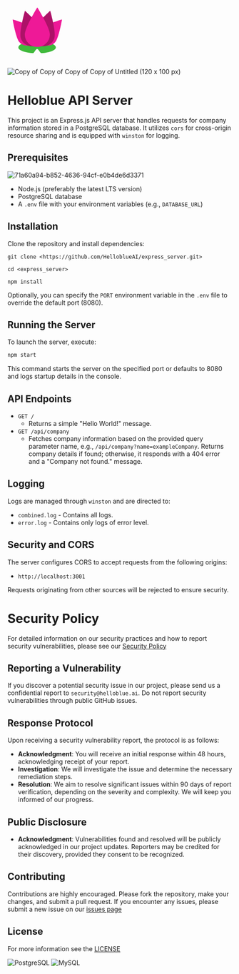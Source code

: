 <svg xmlns="http://www.w3.org/2000/svg" xmlns:xlink="http://www.w3.org/1999/xlink" width="1500" zoomAndPan="magnify" viewBox="0 0 1125 374.999991" height="500" preserveAspectRatio="xMidYMid meet" version="1.0"><defs><clipPath id="ca6404bdc1"><path d="M 95.070312 150 L 149.070312 150 L 149.070312 225 L 95.070312 225 Z M 95.070312 150 " clip-rule="nonzero"/></clipPath><clipPath id="184ee83fb1"><path d="M 54 242 L 243 242 L 243 302.535156 L 54 302.535156 Z M 54 242 " clip-rule="nonzero"/></clipPath><clipPath id="ec488a2dcc"><path d="M 150 132 L 273.066406 132 L 273.066406 265 L 150 265 Z M 150 132 " clip-rule="nonzero"/></clipPath><clipPath id="0fb7e77f21"><path d="M 25.566406 132 L 148 132 L 148 265 L 25.566406 265 Z M 25.566406 132 " clip-rule="nonzero"/></clipPath><clipPath id="9854196e2f"><path d="M 86 72.285156 L 212 72.285156 L 212 271 L 86 271 Z M 86 72.285156 " clip-rule="nonzero"/></clipPath></defs><g clip-path="url(#ca6404bdc1)"><path fill="#43c2f3" d="M 149.042969 197.964844 C 149.042969 212.90625 136.960938 225.019531 122.050781 225.019531 C 107.140625 225.019531 95.054688 212.90625 95.054688 197.964844 C 95.054688 183.019531 122.050781 150.015625 122.050781 150.015625 C 122.050781 150.015625 149.042969 183.019531 149.042969 197.964844 " fill-opacity="1" fill-rule="nonzero"/></g><g clip-path="url(#184ee83fb1)"><path fill="#40b93c" d="M 242.367188 272.761719 C 242.367188 286.941406 211.605469 298.824219 170.230469 301.984375 C 163.1875 302.519531 155.832031 280.746094 148.269531 280.746094 C 140.949219 280.746094 133.820312 302.539062 126.980469 302.03125 C 85.265625 298.949219 54.171875 287.015625 54.171875 272.761719 C 54.171875 256.167969 96.300781 242.714844 148.269531 242.714844 C 200.238281 242.714844 242.367188 256.167969 242.367188 272.761719 " fill-opacity="1" fill-rule="nonzero"/></g><g clip-path="url(#ec488a2dcc)"><path fill="#ee1997" d="M 238.578125 247.253906 C 220.261719 267.976562 188.582031 269.949219 167.824219 251.664062 C 147.066406 233.375 145.089844 201.75 163.40625 181.027344 C 181.722656 160.300781 273.035156 132.648438 273.035156 132.648438 C 273.035156 132.648438 256.902344 226.53125 238.578125 247.253906 " fill-opacity="1" fill-rule="nonzero"/></g><g clip-path="url(#0fb7e77f21)"><path fill="#ee1997" d="M 60.046875 247.25 C 78.363281 267.972656 110.042969 269.945312 130.800781 251.65625 C 151.5625 233.367188 153.539062 201.746094 135.21875 181.023438 C 116.902344 160.296875 25.601562 132.652344 25.601562 132.652344 C 25.601562 132.652344 41.730469 226.53125 60.046875 247.25 " fill-opacity="1" fill-rule="nonzero"/></g><path fill="#ad1268" d="M 235.128906 225.285156 C 226.421875 255.855469 194.53125 273.59375 163.902344 264.898438 C 133.28125 256.203125 115.515625 224.371094 124.222656 193.796875 C 132.929688 163.222656 213.925781 89.3125 213.925781 89.3125 C 213.925781 89.3125 243.839844 194.710938 235.128906 225.285156 " fill-opacity="1" fill-rule="nonzero"/><path fill="#ad1268" d="M 66.242188 225.285156 C 74.953125 255.855469 106.839844 273.59375 137.464844 264.898438 C 168.09375 256.203125 185.859375 224.371094 177.148438 193.796875 C 168.441406 163.222656 87.449219 89.3125 87.449219 89.3125 C 87.449219 89.3125 57.535156 194.710938 66.242188 225.285156 " fill-opacity="1" fill-rule="nonzero"/><g clip-path="url(#9854196e2f)"><path fill="#ee1997" d="M 211.949219 208.082031 C 211.949219 242.613281 183.90625 270.605469 149.316406 270.605469 C 114.726562 270.605469 86.683594 242.613281 86.683594 208.082031 C 86.683594 173.546875 149.316406 72.285156 149.316406 72.285156 C 149.316406 72.285156 211.949219 173.546875 211.949219 208.082031 " fill-opacity="1" fill-rule="nonzero"/></g></svg>
![Copy of Copy of Copy of Copy of Untitled (120 x 100 px)](https://github.com/HelloblueAI/express_server/assets/81389644/82726605-097d-43be-80a4-ff3c0d08886f)

# Helloblue API Server
This project is an Express.js API server that handles requests for company information stored in a PostgreSQL database. It utilizes `cors` for cross-origin resource sharing and is equipped with `winston` for logging.

## Prerequisites
![71a60a94-b852-4636-94cf-e0b4de6d3371](https://github.com/pejmantheory/express_server/assets/81389644/b2a0795e-d1fc-4d15-aeae-946564977d9e)

- Node.js (preferably the latest LTS version)
- PostgreSQL database
- A `.env` file with your environment variables (e.g., `DATABASE_URL`)

## Installation

Clone the repository and install dependencies:

`git clone <https://github.com/HelloblueAI/express_server.git>`

`cd <express_server>`

`npm install`

Optionally, you can specify the `PORT` environment variable in the `.env` file to override the default port (8080).

## Running the Server

To launch the server, execute:
```bash
npm start
```
This command starts the server on the specified port or defaults to 8080 and logs startup details in the console.

## API Endpoints

- `GET /`
  - Returns a simple "Hello World!" message.
- `GET /api/company`
  - Fetches company information based on the provided query parameter name, e.g., `/api/company?name=exampleCompany`. Returns company details if found; otherwise, it responds with a 404 error and a "Company not found." message.

## Logging

Logs are managed through `winston` and are directed to:
- `combined.log` - Contains all logs.
- `error.log` - Contains only logs of error level.

## Security and CORS

The server configures CORS to accept requests from the following origins:
- `http://localhost:3001`

Requests originating from other sources will be rejected to ensure security.

# Security Policy
For detailed information on our security practices and how to report security vulnerabilities, please see our [Security Policy](https://github.com/HelloblueAI/express_server/blob/76c83a36dbf7df1e01149c0a19b252ee9079ab2b/SECURITY.md)

## Reporting a Vulnerability

If you discover a potential security issue in our project, please send us a confidential report to `security@helloblue.ai`. Do not report security vulnerabilities through public GitHub issues.

## Response Protocol

Upon receiving a security vulnerability report, the protocol is as follows:

- **Acknowledgment**: You will receive an initial response within 48 hours, acknowledging receipt of your report.
- **Investigation**: We will investigate the issue and determine the necessary remediation steps.
- **Resolution**: We aim to resolve significant issues within 90 days of report verification, depending on the severity and complexity. We will keep you informed of our progress.

## Public Disclosure

- **Acknowledgment**: Vulnerabilities found and resolved will be publicly acknowledged in our project updates. Reporters may be credited for their discovery, provided they consent to be recognized.


## Contributing

Contributions are highly encouraged. Please fork the repository, make your changes, and submit a pull request. If you encounter any issues, please submit a new issue on our [issues page](https://github.com/HelloblueAI/hbLab-B01/issues)

## License

For more information see the [LICENSE](LICENSE.md)

![PostgreSQL](https://img.shields.io/badge/Database-PostgreSQL-336791?logo=postgresql)
![MySQL](https://img.shields.io/badge/Database-MySQL-4479A1?logo=mysql)
